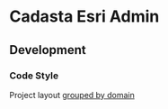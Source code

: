 # Cadasta Esri Admin

## Development

### Code Style

Project layout [grouped by domain](https://marmelab.com/blog/2015/12/17/react-directory-structure.html)
